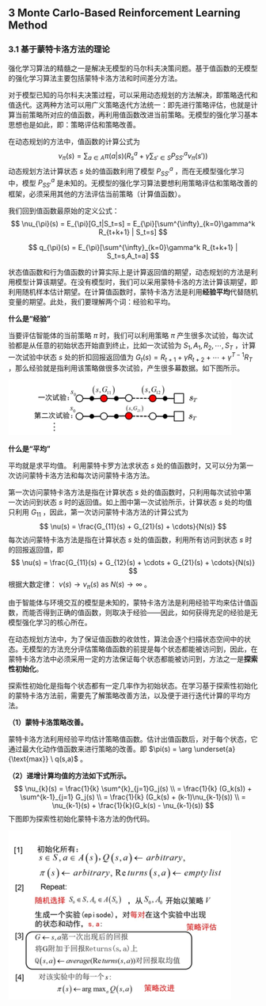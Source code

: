 ## 3 Monte Carlo-Based Reinforcement Learning Method

### 3.1 基于蒙特卡洛方法的理论

强化学习算法的精髓之一是解决无模型的马尔科夫决策问题。基于值函数的无模型的强化学习算法主要包括蒙特卡洛方法和时间差分方法。

对于模型已知的马尔科夫决策过程，可以采用动态规划的方法解决，即策略迭代和值迭代。这两种方法可以用广义策略迭代方法统一：即先进行策略评估，也就是计算当前策略所对应的值函数，再利用值函数改进当前策略。无模型的强化学习基本思想也是如此，即：策略评估和策略改善。

在动态规划的方法中，值函数的计算公式为
$$
\nu_{\pi}(s) = \sum_{a \in A}\pi(a|s)(R^a_s + \gamma\sum_{s' \in S} P^a_{SS'}\nu_{\pi}(s'))
$$
动态规划方法计算状态 $s$ 处的值函数利用了模型 $P^a_{SS'}$ ，而在无模型强化学习中，模型 $P^a_{SS'}$ 是未知的。⽆模型的强化学习算法要想利⽤策略评估和策略改善的框架，必须采⽤其他的⽅法评估当前策略（计算值函数）。

我们回到值函数最原始的定义公式：
$$
\nu_{\pi}(s) = E_{\pi}[G_t|S_t=s] = E_{\pi}[\sum^{\infty}_{k=0}\gamma^k R_{t+k+1} | S_t=s]
$$

$$
q_{\pi}(s) = E_{\pi}[\sum^{\infty}_{k=0}\gamma^k R_{t+k+1} | S_t=s,A_t=a]
$$

状态值函数和⾏为值函数的计算实际上是计算返回值的期望，动态规划的⽅法是利⽤模型计算该期望。在没有模型时，我们可以采⽤蒙特卡洛的⽅法计算该期望，即利⽤随机样本估计期望。在计算值函数时，蒙特卡洛⽅法是利⽤**经验平均**代替随机变量的期望。此处，我们要理解两个词：经验和平均。

**什么是“经验”**

当要评估智能体的当前策略 $\pi$ 时，我们可以利用策略 $\pi$ 产生很多次试验，每次试验都是从任意的初始状态开始直到终止，比如一次试验为 $S_1,A_1,R_2,\cdots,S_T$ ，计算一次试验中状态 $s$ 处的折扣回报返回值为 $G_t(s) = R_{t+1} + \gamma R_{t+2} + \cdots + \gamma^{T-1} R_T$ ，那么经验就是指利用该策略做很多次试验，产生很多幕数据。如下图所示。

![](.\1.png)

**什么是“平均”**

平均就是求平均值。 利⽤蒙特卡罗⽅法求状态 $s$ 处的值函数时，⼜可以分为第⼀次访问蒙特卡洛⽅法和每次访问蒙特卡洛⽅法。

第一次访问蒙特卡洛方法是指在计算状态 $s$ 处的值函数时，只利用每次试验中第一次访问到状态 $s$ 时的返回值。如上图中第一次试验所示，计算状态 $s$ 处的均值只利用 $G_{11}$ ，因此，第一次访问蒙特卡洛方法的计算公式为
$$
\nu(s) = \frac{G_{11}(s) + G_{21}(s) + \cdots}{N(s)}
$$
每次访问蒙特卡洛方法是指在计算状态 $s$ 处的值函数，利用所有访问到状态 $s$ 时的回报返回值，即
$$
\nu(s) = \frac{G_{11}(s) + G_{12}(s) + \cdots + G_{21}(s) + \cdots}{N(s)}
$$
根据大数定律： $\nu(s) \to \nu_{\pi}(s)\ \text{as} \ N(s) \to \infty$ 。

由于智能体与环境交互的模型是未知的，蒙特卡洛⽅法是利⽤经验平均来估计值函数，⽽能否得到正确的值函数，则取决于经验——因此，如何获得充⾜的经验是⽆模型强化学习的核⼼所在。

在动态规划⽅法中，为了保证值函数的收敛性，算法会逐个扫描状态空间中的状态。⽆模型的⽅法充分评估策略值函数的前提是每个状态都能被访问到，因此，在蒙特卡洛⽅法中必须采⽤⼀定的⽅法保证每个状态都能被访问到，⽅法之⼀是**探索性初始化**。

探索性初始化是指每个状态都有一定几率作为初始状态。在学习基于探索性初始化的蒙特卡洛方法前，需要先了解策略改善方法，以及便于进行迭代计算的平均方法。

**（1）蒙特卡洛策略改善。**

蒙特卡洛方法利用经验平均估计策略值函数。估计出值函数后，对于每个状态，它通过最大化动作值函数来进行策略的改善。即 $\pi(s) = \arg \underset{a}{\text{max}} \ q(s,a)$ 。

**（2）递增计算均值的方法如下式所示。**
$$
\nu_{k}(s) = \frac{1}{k} \sum^{k}_{j=1}G_j(s) \\
		   = \frac{1}{k} (G_k(s)) + \sum^{k-1}_{j=1} G_j(s) \\
		   = \frac{1}{k} (G_k(s) + (k-1)\nu_{k-1}(s)) \\
		   = \nu_{k-1}(s) + \frac{1}{k}(G_k(s) - \nu_{k-1}(s))
$$
下图即为探索性初始化蒙特卡洛方法的伪代码。

![](.\2.png)





